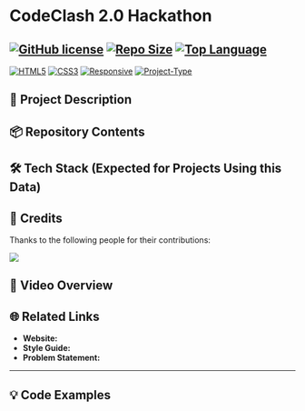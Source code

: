 # CodeClash 2.0   Hackathon

[![GitHub license](https://img.shields.io/badge/License-MIT-green.svg?style=for-the-badge)](https://github.com/Neo-Athelios/CodeClash2.0/blob/main/LICENSE)
[![Repo Size](https://img.shields.io/github/repo-size/Neo-Athelios/CodeClash2.0?style=flat-square)](https://github.com/Neo-Athelios/CodeClash2.0)
[![Top Language](https://img.shields.io/github/languages/top/Neo-Athelios/CodeClash2.0?style=flat-square)](https://github.com/Neo-Athelios/CodeClash2.0)
---
[![HTML5](https://img.shields.io/badge/HTML5-E34F26?style=for-the-badge&logo=html5&logoColor=white)]()
[![CSS3](https://img.shields.io/badge/CSS3-264de4?style=for-the-badge&logo=css3&logoColor=white)]()
[![Responsive](https://img.shields.io/badge/Responsive-Yes-blue?style=for-the-badge)]()
[![Project-Type](https://img.shields.io/badge/Project-Data--Repository-lightgrey?style=for-the-badge)]()

## 📝 Project Description

## 📦 Repository Contents

## 🛠️ Tech Stack (Expected for Projects Using this Data)

## 🙌 Credits

Thanks to the following people for their contributions:

<a href="https://github.com/Neo-Athelios/CodeClash2.0/graphs/contributors">
  <img src="https://contrib.rocks/image?Neo-Athelios/CodeClash2.0" />
</a>

## 🎥 Video Overview

## 🌐  Related Links

* **Website:**
* **Style Guide:**
* **Problem Statement:**

---

## 💡 Code Examples
